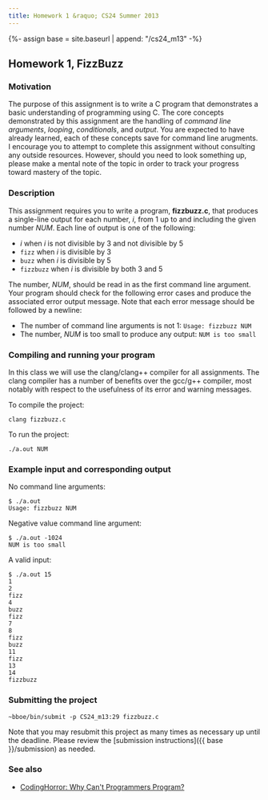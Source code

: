 ```yaml
---
title: Homework 1 &raquo; CS24 Summer 2013
---
```

{%- assign base = site.baseurl | append: "/cs24_m13" -%}
## Homework 1, FizzBuzz

### Motivation

The purpose of this assignment is to write a C program that demonstrates a
basic understanding of programming using C. The core concepts demonstrated by
this assignment are the handling of _command line arguments_, _looping_,
_conditionals_, and _output_. You are expected to have already learned, each of
these concepts save for command line arugments. I encourage you to attempt to
complete this assignment without consulting any outside resources. However,
should you need to look something up, please make a mental note of the topic in
order to track your progress toward mastery of the topic.


### Description

This assignment requires you to write a program, __fizzbuzz.c__, that
produces a single-line output for each number, _i_, from 1 up to and including
the given number _NUM_. Each line of output is one of the following:

* _i_ when _i_ is not divisible by 3 and not divisible by 5
* `fizz` when _i_ is divisible by 3
* `buzz` when _i_ is divisible by 5
* `fizzbuzz` when _i_ is divisible by both 3 and 5

The number, _NUM_, should be read in as the first command line argument. Your
program should check for the following error cases and produce the associated
error output message. Note that each error message should be followed by a
newline:

* The number of command line arguments is not 1: `Usage: fizzbuzz NUM`
* The number, _NUM_ is too small to produce any output: `NUM is too small`



### Compiling and running your program

In this class we will use the clang/clang++ compiler for all assignments. The
clang compiler has a number of benefits over the gcc/g++ compiler, most notably
with respect to the usefulness of its error and warning messages.

To compile the project:

    clang fizzbuzz.c

To run the project:

    ./a.out NUM


### Example input and corresponding output

No command line arguments:

    $ ./a.out
    Usage: fizzbuzz NUM

Negative value command line argument:

    $ ./a.out -1024
    NUM is too small


A valid input:

    $ ./a.out 15
    1
    2
    fizz
    4
    buzz
    fizz
    7
    8
    fizz
    buzz
    11
    fizz
    13
    14
    fizzbuzz


### Submitting the project

    ~bboe/bin/submit -p CS24_m13:29 fizzbuzz.c

Note that you may resubmit this project as many times as necessary up until the
deadline. Please review the
[submission instructions]({{ base }}/submission) as needed.


### See also

* [CodingHorror: Why Can't Programmers
  Program?](https://blog.codinghorror.com/why-cant-programmers-program/)
